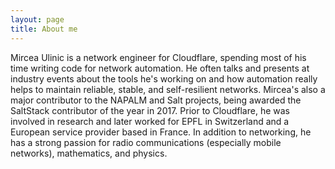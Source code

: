 ```yaml
---
layout: page
title: About me
---
```

 
Mircea Ulinic is a network engineer for Cloudflare, spending most of his time writing code for network automation. He often talks and presents at industry events about the tools he's working on and how automation really helps to maintain reliable, stable, and self-resilient networks. Mircea's also a major contributor to the NAPALM and Salt projects, being awarded the SaltStack contributor of the year in 2017. Prior to Cloudflare, he was involved in research and later worked for EPFL in Switzerland and a European service provider based in France. In addition to networking, he has a strong passion for radio communications (especially mobile networks), mathematics, and physics.
